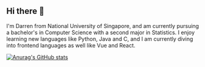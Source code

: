 ## Hi there 👋

I'm Darren from National University of Singapore, and am currently pursuing a bachelor's in Computer Science with a second major in Statistics. I enjoy learning new languages like Python, Java and C, and I am currently diving into frontend languages as well like Vue and React. 

[![Anurag's GitHub stats](https://github-readme-stats.vercel.app/api?username=darrensimmx)](https://github.com/anuraghazra/github-readme-stats)
